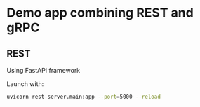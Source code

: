 # Demo app combining REST and gRPC

## REST

Using FastAPI framework

Launch with:

```bash
uvicorn rest-server.main:app --port=5000 --reload
```